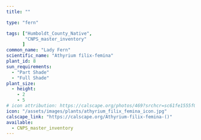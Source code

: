 ```yaml
---
title: ""

type: "fern"

tags: ["Humboldt_County_Native",
       "CNPS_master_inventory"
      ]
common_name: "Lady Fern"
scientific_name: "Athyrium filix-femina"
plant_id: 8
sun_requirements:
  - "Part Shade"
  - "Full Shade"
plant_size:
  - height: 
    - 2
    - 5
# icon attribution: https://calscape.org/photos/469?srchcr=sc61fe1555f070b 
icon: "/assets/images/plants/athyrium_filix_femina_icon.jpg"
calscape_link: "https://calscape.org/Athyrium-filix-femina-()"
available: 
  - CNPS_master_inventory
---
```


